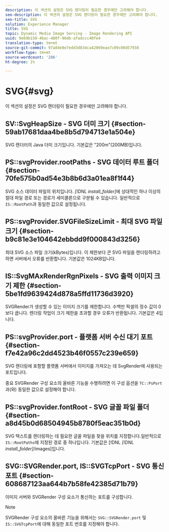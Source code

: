 ```yaml
---
description: 이 섹션의 설정은 SVG 렌더링이 필요한 경우에만 고려해야 합니다.
seo-description: 이 섹션의 설정은 SVG 렌더링이 필요한 경우에만 고려해야 합니다.
seo-title: SVG
solution: Experience Manager
title: SVG
topic: Dynamic Media Image Serving - Image Rendering API
uuid: 9e69b150-46ac-480f-96db-afadccc40fe4
translation-type: tm+mt
source-git-commit: 97a84e8e7edd3d834ca42069eae7c09c00d57938
workflow-type: tm+mt
source-wordcount: '286'
ht-degree: 1%

---
```



# SVG{#svg}

이 섹션의 설정은 SVG 렌더링이 필요한 경우에만 고려해야 합니다.

## SV::SvgHeapSize - SVG 더미 크기 {#section-59ab17681daa4be8b5d794713e1a504e}

SVG 렌더러의 Java 더미 크기입니다. 기본값은 &quot;200m&quot;(200MB)입니다.

## PS::svgProvider.rootPaths - SVG 데이터 루트 폴더 {#section-70fe575b0ad54e3b8b6d3a01ea8f1f44}

SVG 소스 데이터 파일의 위치입니다. *[!DNL install_folder]*&#x200B;에 상대적인 하나 이상의 절대 파일 경로 또는 경로가 세미콜론으로 구분될 수 있습니다. 일반적으로 `IS::RootPath`과 동일한 값으로 설정됩니다.

## PS::svgProvider.SVGFileSizeLimit - 최대 SVG 파일 크기 {#section-b9c81e3e104642ebbdd9f000843d3256}

최대 SVG 소스 파일 크기(kBytes)입니다. 이 제한보다 큰 SVG 파일을 렌더링하려고 하면 서버에서 오류를 반환합니다. 기본값은 1024KB입니다.

## IS::SvgMAxRenderRgnPixels - SVG 출력 이미지 크기 제한 {#section-5be1fd9639424d878a5ffd11736d3920}

SVGRender가 생성할 수 있는 이미지 크기를 제한합니다. 수백만 픽셀의 정수 값이 0보다 큽니다. 렌더링 작업이 크기 제한을 초과할 경우 오류가 반환됩니다. 기본값은 4입니다.

## PS::svgProvider.port - 플랫폼 서버 수신 대기 포트 {#section-f7e42a96c2dd4523b46f0557c239e659}

SVG 렌더링에 포함할 플랫폼 서버에서 이미지를 가져오는 데 SvgRender에 사용되는 포트입니다.

중요 SVGRender 구성 요소의 올바른 기능을 수행하려면 이 구성 옵션을 `TC::PsPort`과(와) 동일한 값으로 설정해야 합니다.

## PS::svgProvider.fontRoot - SVG 글꼴 파일 폴더 {#section-a8d45b0d68504945b8780f5eac351b0d}

SVG 텍스트를 렌더링하는 데 필요한 글꼴 파일을 찾을 위치를 지정합니다.일반적으로 `IS::RootPaths`에 지정된 경로 중 하나입니다. 기본값은 [!DNL *[!DNL install_folder]*/images]입니다.

## SVG::SVGRender.port, IS::SVGTcpPort - SVG 통신 포트 {#section-608687123aa644b7b58fe42385d71b79}

이미지 서버와 SVGRender 구성 요소가 통신하는 포트를 구성합니다.

>[!NOTE]
>
>SVGRender 구성 요소의 올바른 기능을 위해서는 `SVG::SVGRender.port` 및 `IS::SVGTcpPort`에 대해 동일한 포트 번호를 지정해야 합니다.

